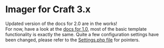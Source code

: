 Imager for Craft 3.x
===

Updated version of the docs for 2.0 are in the works!  
For now, have a look at the [docs for 1.0](https://github.com/aelvan/Imager-Craft/blob/master/README.md), 
most of the basic template functionality is exactly the same. 
Quite a few configuration settings have been changed, please refer 
to the [Settings.php file](https://github.com/aelvan/Imager-Craft/blob/craft3/src/models/Settings.php)
for pointers.


